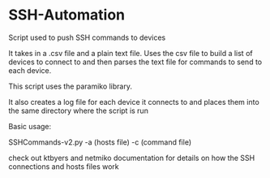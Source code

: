 # SSH-Automation
Script used to push SSH commands to devices

It takes in a .csv file and a plain text file. Uses the csv file to build a list of devices to connect to and then parses the text file for commands to send to each device.

This script uses the paramiko library.

It also creates a log file for each device it connects to and places them into the same directory where the script is run

Basic usage:

SSHCommands-v2.py -a (hosts file) -c (command file)

check out ktbyers and netmiko documentation for details on how the SSH connections and hosts files work
